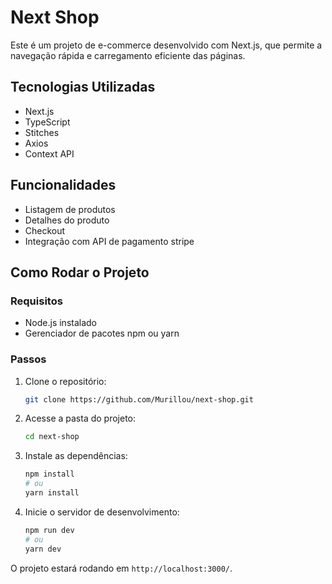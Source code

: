 # Next Shop

Este é um projeto de e-commerce desenvolvido com Next.js, que permite a navegação rápida e carregamento eficiente das páginas.

## Tecnologias Utilizadas

- Next.js
- TypeScript
- Stitches
- Axios
- Context API

## Funcionalidades

- Listagem de produtos
- Detalhes do produto
- Checkout
- Integração com API de pagamento stripe

## Como Rodar o Projeto

### Requisitos
- Node.js instalado
- Gerenciador de pacotes npm ou yarn

### Passos
1. Clone o repositório:
   ```bash
   git clone https://github.com/Murillou/next-shop.git
   ```
2. Acesse a pasta do projeto:
   ```bash
   cd next-shop
   ```
3. Instale as dependências:
   ```bash
   npm install
   # ou
   yarn install
   ```
4. Inicie o servidor de desenvolvimento:
   ```bash
   npm run dev
   # ou
   yarn dev
   ```

O projeto estará rodando em `http://localhost:3000/`.


